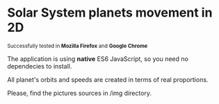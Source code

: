 # Solar System planets movement in 2D 
<small>Successfully tested in <b>Mozilla Firefox</b> and <b>Google Chrome</b></small>

The application is using <b>native</b> ES6 JavaScript, so you need no dependecies to install.

All planet's orbits and speeds are created in terms of real proportions.

Please, find the pictures sources in /img directory. 